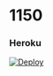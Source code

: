 # 1150
### Heroku
[![Deploy](https://www.herokucdn.com/deploy/button.svg)](https://heroku.com/deploy?template=https://github.com/Abolanosglez/codeultimateokkkkkkkkk) 
